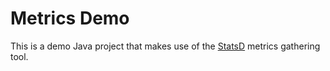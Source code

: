 Metrics Demo
============

This is a demo Java project that makes use of the [StatsD][statsd] metrics gathering tool.

[statsd]: https://github.com/etsy/statsd